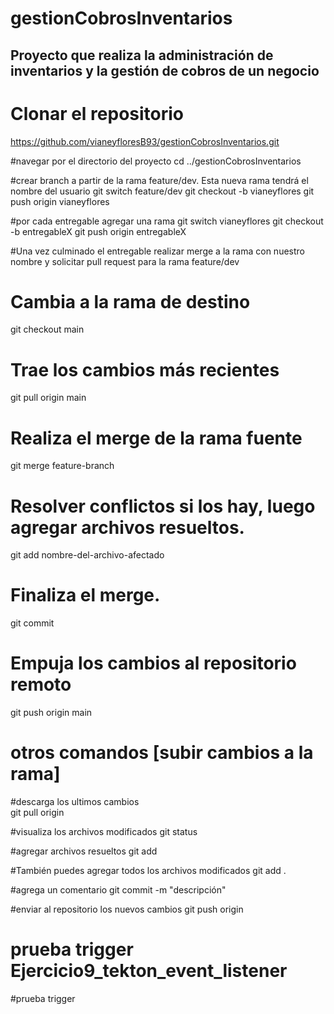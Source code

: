 # gestionCobrosInventarios

## Proyecto que realiza la administración de inventarios y la gestión de cobros de un negocio

# Clonar el repositorio
https://github.com/vianeyfloresB93/gestionCobrosInventarios.git

#navegar por el directorio del proyecto 
cd ../gestionCobrosInventarios

#crear branch a partir de la rama feature/dev. Esta nueva rama tendrá el nombre del usuario
git switch feature/dev
git checkout -b vianeyflores
git push origin vianeyflores

#por cada entregable agregar una rama 
git switch vianeyflores
git checkout -b entregableX
git push origin entregableX

#Una vez culminado el entregable realizar merge a la rama con nuestro nombre y solicitar pull request para la rama feature/dev
# Cambia a la rama de destino
git checkout main

# Trae los cambios más recientes
git pull origin main

# Realiza el merge de la rama fuente
git merge feature-branch

# Resolver conflictos si los hay, luego agregar archivos resueltos. 
git add nombre-del-archivo-afectado 

# Finaliza el merge.
git commit

# Empuja los cambios al repositorio remoto
git push origin main

# otros comandos [subir cambios  a la rama]
#descarga los ultimos cambios  
git pull origin <nombre-de-la-rama>

#visualiza los archivos modificados 
git status 

#agregar archivos resueltos
git add <archivo-modificado>

#También puedes agregar todos los archivos modificados 
git add . 

#agrega un comentario 
git commit -m "descripción"

#enviar al repositorio los nuevos cambios 
git push origin <rama>


# prueba trigger Ejercicio9_tekton_event_listener
#prueba trigger 



